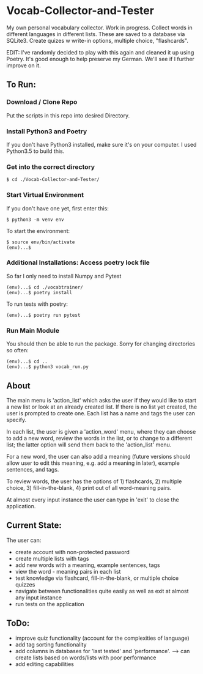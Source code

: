 # Vocab-Collector-and-Tester
My own personal vocabulary collector. Work in progress. Collect words in different languages in different lists. These are saved to a database via SQLite3.  Create quizes w write-in options, multiple choice, "flashcards".

EDIT: I've randomly decided to play with this again and cleaned it up using Poetry. It's good enough to help preserve my German. We'll see if I further improve on it.

## To Run:

### Download / Clone Repo

Put the scripts in this repo into desired Directory.

### Install Python3 and Poetry

If you don't have Python3 installed, make sure it's on your computer. I used Python3.5 to build this.

### Get into the correct directory

```
$ cd ./Vocab-Collector-and-Tester/
```

### Start Virtual Environment

If you don't have one yet, first enter this:
```
$ python3 -m venv env
```

To start the environment:
```
$ source env/bin/activate
(env)...$
```

### Additional Installations: Access poetry lock file

So far I only need to install Numpy and Pytest
```
(env)...$ cd ./vocabtrainer/
(env)...$ poetry install
```

To run tests with poetry:

```
(env)...$ poetry run pytest
```

### Run Main Module

You should then be able to run the package. Sorry for changing directories so often:

```
(env)...$ cd ..
(env)...$ python3 vocab_run.py 
```

## About

The main menu is 'action_list' which asks the user if they would like to start a new list or look at an already created list. If there is no list yet created, the user is prompted to create one. Each list has a name and tags the user can specify.

In each list, the user is given a 'action_word' menu, where they can choose to add a new word, review the words in the list, or to change to a different list; the latter option will send them back to the 'action_list' menu.

For a new word, the user can also add a meaning (future versions should allow user to edit this meaning, e.g. add a meaning in later), example sentences, and tags. 

To review words, the user has the options of 1) flashcards, 2) multiple choice, 3) fill-in-the-blank, 4) print out of all word-meaning pairs.

At almost every input instance the user can type in 'exit' to close the application. 


## Current State:

The user can:
* create account with non-protected password
* create multiple lists with tags
* add new words with a meaning, example sentences, tags
* view the word - meaning pairs in each list
* test knowledge via flashcard, fill-in-the-blank, or multiple choice quizzes 
* navigate between functionalities quite easily as well as exit at almost any input instance
* run tests on the application

## ToDo:
* improve quiz functionality (account for the complexities of language)
* add tag sorting functionality
* add columns in databases for 'last tested' and 'performance'. --> can create lists based on words/lists with poor performance
* add editing capabilities

